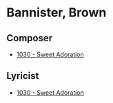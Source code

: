 # Bannister, Brown

## Composer

- [1030 - Sweet Adoration](/hymns/1030.md)

## Lyricist

- [1030 - Sweet Adoration](/hymns/1030.md)

